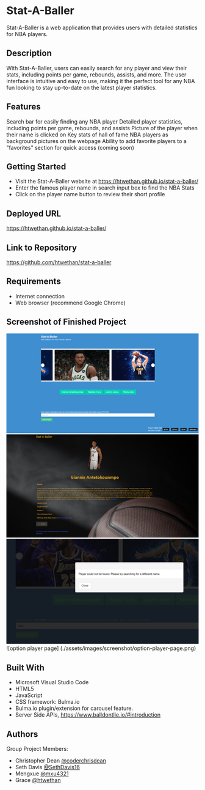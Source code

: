# Stat-A-Baller

Stat-A-Baller is a web application that provides users with detailed statistics for NBA players. 

## Description
With Stat-A-Baller, users can easily search for any player and view their stats, including points per game, rebounds, assists, and more. The user interface is intuitive and easy to use, making it the perfect tool for any NBA fun looking to stay up-to-date on the latest player statistics.

## Features
Search bar for easily finding any NBA player
Detailed player statistics, including points per game, rebounds, and assists
Picture of the player when their name is clicked on
Key stats of hall of fame NBA players as background pictures on the webpage
Ability to add favorite players to a "favorites" section for quick access (coming soon)

## Getting Started
- Visit the Stat-A-Baller website at https://htwethan.github.io/stat-a-baller/
- Enter the famous player name in search input box to find the NBA Stats
- Click on the player name button to review their short profile

## Deployed URL
https://htwethan.github.io/stat-a-baller/

## Link to Repository
https://github.com/htwethan/stat-a-baller

## Requirements
- Internet connection
- Web browser (recommend Google Chrome)

## Screenshot of Finished Project
![homepage](./assets/images/screenshot/homepage.png)
![star player page](./assets/images/screenshot/starPlayerPage.png)
![modalscreenshot png](./assets/images/screenshot/modal-screenshot.png)
![option player page] (./assets/images/screenshot/option-player-page.png)

## Built With
- Microsoft Visual Studio Code
- HTML5
- JavaScript
- CSS framework: Bulma.io
- Bulma.io plugin/extension for carousel feature.
- Server Side APIs, https://www.balldontlie.io/#introduction

## Authors
Group Project Members:
- Christopher Dean [@coderchrisdean](https://www.github.com/coderchrisdean)
- Seth Davis [@SethDavis16](https://github.com/SethDavis16)
- Mengxue [@mxu4321](https://github.com/mxu4321)
- Grace [@htwethan](https://github.com/htwethan)





